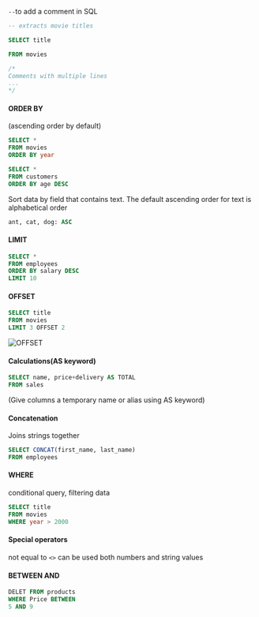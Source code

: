 `--`to add a comment in SQL
```sql
-- extracts movie titles

SELECT title

FROM movies
```

```sql
/* 
Comments with multiple lines
...
*/
```

#### ORDER BY
(ascending order by default) 
```sql
SELECT *
FROM movies
ORDER BY year
```

```sql
SELECT *
FROM customers
ORDER BY age DESC
```
Sort data by field that contains text. The default ascending order for text is alphabetical order
```sql
ant, cat, dog: ASC
```

#### LIMIT
```sql
SELECT *
FROM employees
ORDER BY salary DESC
LIMIT 10
```

#### OFFSET
```sql
SELECT title
FROM movies
LIMIT 3 OFFSET 2
```
![OFFSET](https://lecontent.sololearn.com/material-images/d7120b3b2d334150bc30a0685796f1c4-2.03.11.png)

#### Calculations(AS keyword)
```sql
SELECT name, price+delivery AS TOTAL
FROM sales
```
(Give columns a temporary name or alias using AS keyword)

#### Concatenation
Joins strings together
```sql
SELECT CONCAT(first_name, last_name)
FROM employees
```

#### WHERE 
conditional query, filtering data
```sql
SELECT title
FROM movies
WHERE year > 2000 
```

#### Special operators
not equal to `<>` can be used both numbers and string values

#### BETWEEN AND
```sql
DELET FROM products
WHERE Price BETWEEN
5 AND 9
```

